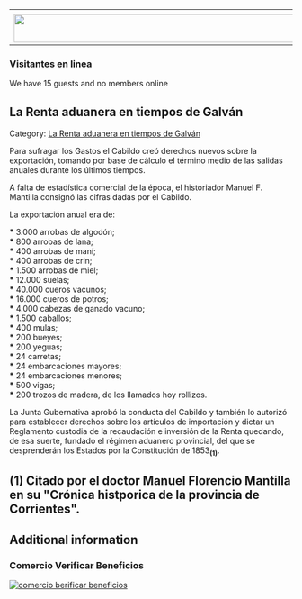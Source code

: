 <table><tbody><tr><td><center></center></td></tr><tr><td><center><a href="https://www.corrientes.gov.ar/" target="_blank"><img src="http://descubrircorrientes.com.ar/2012/index.php/2803-historia-desde-el-origen-hasta-1814/corrientes-afirma-su-identidad-periodo-1801-1814/la-ciudad-de-corrientes-hasta-mediados-del-siglo-xviii/rechazo-paraguayo-a-la-junta-portena/banner-corrientes.jpg" width="580" height="50" alt=""></a></center></td></tr></tbody></table>

### Visitantes en linea

We have 15 guests and no members online

## La Renta aduanera en tiempos de Galván

Category: [La Renta aduanera en tiempos de Galván](http://descubrircorrientes.com.ar/2012/index.php/2803-historia-desde-el-origen-hasta-1814/corrientes-afirma-su-identidad-periodo-1801-1814/la-ciudad-de-corrientes-hasta-mediados-del-siglo-xviii/rechazo-paraguayo-a-la-junta-portena/la-renta-aduanera-en-tiempos-de-galvan)

Para sufragar los Gastos el Cabildo creó derechos nuevos sobre la exportación, tomando por base de cálculo el término medio de las salidas anuales durante los últimos tiempos.

A falta de estadística comercial de la época, el historiador Manuel F. Mantilla consignó las cifras dadas por el Cabildo.

La exportación anual era de:

**\*** 3.000 arrobas de algodón;  
**\*** 800 arrobas de lana;  
**\*** 400 arrobas de maní;  
**\*** 400 arrobas de crin;  
**\*** 1.500 arrobas de miel;  
**\*** 12.000 suelas;  
**\*** 40.000 cueros vacunos;  
**\*** 16.000 cueros de potros;  
**\*** 4.000 cabezas de ganado vacuno;  
**\*** 1.500 caballos;  
**\*** 400 mulas;  
**\*** 200 bueyes;  
**\*** 200 yeguas;  
**\*** 24 carretas;  
**\*** 24 embarcaciones mayores;  
**\*** 24 embarcaciones menores;  
**\*** 500 vigas;  
**\*** 200 trozos de madera, de los llamados hoy rollizos.

La Junta Gubernativa aprobó la conducta del Cabildo y también lo autorizó para establecer derechos sobre los artículos de importación y dictar un Reglamento custodia de la recaudación e inversión de la Renta quedando, de esa suerte, fundado el régimen aduanero provincial, del que se desprenderán los Estados por la Constitución de 1853<sub><strong>(1)</strong></sub>.

## **(1)** Citado por el doctor Manuel Florencio Mantilla en su "Crónica histporica de la provincia de Corrientes".

## Additional information

### Comercio Verificar Beneficios

[![comercio berificar beneficios](http://descubrircorrientes.com.ar/2012/index.php/2803-historia-desde-el-origen-hasta-1814/corrientes-afirma-su-identidad-periodo-1801-1814/la-ciudad-de-corrientes-hasta-mediados-del-siglo-xviii/rechazo-paraguayo-a-la-junta-portena/images/botones_beneficios/comercio_berificar_beneficios.png)](http://descubrircomercio.zapto.org/)
